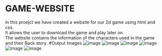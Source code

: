 # GAME-WEBSITE
In this proejct we have created a website for our 2d game using html and css.                           
It allows the user to download the game and play later on.                              
The website contains the information of the characters used in the game and their Back story.
#Output Images
![image](https://user-images.githubusercontent.com/77490589/193577932-86757ee7-df0a-4518-a50e-f91848daf9b7.png)
![image](https://user-images.githubusercontent.com/77490589/193577973-65cd9b42-f30e-4c25-9876-d2764d271a49.png)
![image](https://user-images.githubusercontent.com/77490589/193578017-e39d2474-8b60-42b4-9cb2-94ee23549555.png)
![image](https://user-images.githubusercontent.com/77490589/193578091-52f9e12f-6e12-41fe-89e0-4e90ae78b63a.png)
![image](https://user-images.githubusercontent.com/77490589/193578135-607440b7-e967-46c8-9df2-99006c945a5e.png)
![image](https://user-images.githubusercontent.com/77490589/193578163-093319c1-db7a-4686-b976-af2c37f73cc9.png)
